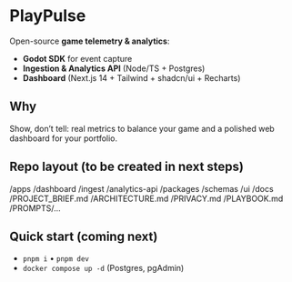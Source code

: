 # PlayPulse

Open-source **game telemetry & analytics**:
- **Godot SDK** for event capture
- **Ingestion & Analytics API** (Node/TS + Postgres)
- **Dashboard** (Next.js 14 + Tailwind + shadcn/ui + Recharts)

## Why
Show, don’t tell: real metrics to balance your game and a polished web dashboard for your portfolio.

## Repo layout (to be created in next steps)
/apps
/dashboard
/ingest
/analytics-api
/packages
/schemas
/ui
/docs
/PROJECT_BRIEF.md
/ARCHITECTURE.md
/PRIVACY.md
/PLAYBOOK.md
/PROMPTS/...
## Quick start (coming next)
- `pnpm i` • `pnpm dev`
- `docker compose up -d` (Postgres, pgAdmin)
